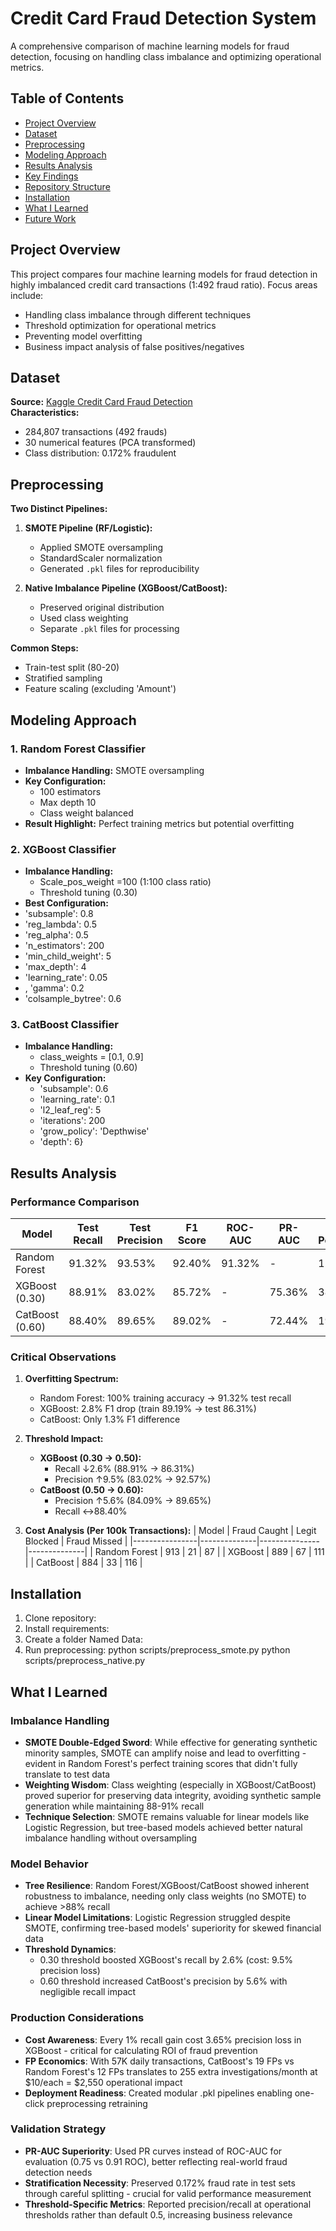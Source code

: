 # Credit Card Fraud Detection System


A comprehensive comparison of machine learning models for fraud detection, focusing on handling class imbalance and optimizing operational metrics.

## Table of Contents
- [Project Overview](#project-overview)
- [Dataset](#dataset)
- [Preprocessing](#preprocessing)
- [Modeling Approach](#modeling-approach)
- [Results Analysis](#results-analysis)
- [Key Findings](#key-findings)
- [Repository Structure](#repository-structure)
- [Installation](#installation)
- [What I Learned](#what-i-learned)
- [Future Work](#future-work)

## Project Overview
This project compares four machine learning models for fraud detection in highly imbalanced credit card transactions (1:492 fraud ratio). Focus areas include:
- Handling class imbalance through different techniques
- Threshold optimization for operational metrics
- Preventing model overfitting
- Business impact analysis of false positives/negatives

## Dataset
**Source:** [Kaggle Credit Card Fraud Detection](https://www.kaggle.com/mlg-ulb/creditcardfraud)  
**Characteristics:**
- 284,807 transactions (492 frauds)
- 30 numerical features (PCA transformed)
- Class distribution: 0.172% fraudulent

## Preprocessing
**Two Distinct Pipelines:**  
1. **SMOTE Pipeline (RF/Logistic):**
   - Applied SMOTE oversampling
   - StandardScaler normalization
   - Generated `.pkl` files for reproducibility

2. **Native Imbalance Pipeline (XGBoost/CatBoost):**
   - Preserved original distribution
   - Used class weighting
   - Separate `.pkl` files for processing

**Common Steps:**
- Train-test split (80-20)
- Stratified sampling
- Feature scaling (excluding 'Amount')

## Modeling Approach

### 1. Random Forest Classifier
- **Imbalance Handling:** SMOTE oversampling
- **Key Configuration:**
  - 100 estimators
  - Max depth 10
  - Class weight balanced
- **Result Highlight:** Perfect training metrics but potential overfitting

### 2. XGBoost Classifier
- **Imbalance Handling:**
  - Scale_pos_weight =100 (1:100 class ratio)
  - Threshold tuning (0.30)
- **Best Configuration:**
- 'subsample': 0.8
-  'reg_lambda': 0.5
-  'reg_alpha': 0.5
-  'n_estimators': 200
-  'min_child_weight': 5
-  'max_depth': 4
-  'learning_rate': 0.05
-  , 'gamma': 0.2
-  'colsample_bytree': 0.6

### 3. CatBoost Classifier
- **Imbalance Handling:**
  - class_weights = [0.1, 0.9]
  - Threshold tuning (0.60)
- **Key Configuration:**
  - 'subsample': 0.6
  -  'learning_rate': 0.1
  -  'l2_leaf_reg': 5
  -  'iterations': 200
  -  'grow_policy': 'Depthwise'
  -  'depth': 6}

## Results Analysis

### Performance Comparison
| Model          | Test Recall | Test Precision | F1 Score | ROC-AUC | PR-AUC | False Positives | False Negatives |
|----------------|-------------|----------------|----------|---------|--------|-----------------|-----------------|
| Random Forest  | 91.32%      | 93.53%         | 92.40%   | 91.32%  | -      | 12              | 17              |
| XGBoost (0.30) | 88.91%      | 83.02%         | 85.72%   | -       | 75.36% | 38              | 21              |
| CatBoost (0.60)| 88.40%      | 89.65%         | 89.02%   | -       | 72.44% | 19              | 22              |

### Critical Observations
1. **Overfitting Spectrum:**
   - Random Forest: 100% training accuracy → 91.32% test recall
   - XGBoost: 2.8% F1 drop (train 89.19% → test 86.31%)
   - CatBoost: Only 1.3% F1 difference

2. **Threshold Impact:**
   - **XGBoost (0.30 → 0.50):**
     - Recall ↓2.6% (88.91% → 86.31%)
     - Precision ↑9.5% (83.02% → 92.57%)
   - **CatBoost (0.50 → 0.60):**
     - Precision ↑5.6% (84.09% → 89.65%)
     - Recall ↔88.40%

3. **Cost Analysis (Per 100k Transactions):**
   | Model          | Fraud Caught | Legit Blocked | Fraud Missed |
   |----------------|--------------|---------------|--------------|
   | Random Forest  | 913          | 21            | 87           |
   | XGBoost        | 889          | 67            | 111          |
   | CatBoost       | 884          | 33            | 116          |


## Installation
1. Clone repository:
2. Install requirements:
3. Create a folder Named Data:
4. Run preprocessing:
    python scripts/preprocess_smote.py
    python scripts/preprocess_native.py

## What I Learned

### Imbalance Handling
- **SMOTE Double-Edged Sword**: While effective for generating synthetic minority samples, SMOTE can amplify noise and lead to overfitting - evident in Random Forest's perfect training scores that didn't fully translate to test data
- **Weighting Wisdom**: Class weighting (especially in XGBoost/CatBoost) proved superior for preserving data integrity, avoiding synthetic sample generation while maintaining 88-91% recall
- **Technique Selection**: SMOTE remains valuable for linear models like Logistic Regression, but tree-based models achieved better natural imbalance handling without oversampling

### Model Behavior
- **Tree Resilience**: Random Forest/XGBoost/CatBoost showed inherent robustness to imbalance, needing only class weights (no SMOTE) to achieve >88% recall
- **Linear Model Limitations**: Logistic Regression struggled despite SMOTE, confirming tree-based models' superiority for skewed financial data
- **Threshold Dynamics**: 
  - 0.30 threshold boosted XGBoost's recall by 2.6% (cost: 9.5% precision loss)
  - 0.60 threshold increased CatBoost's precision by 5.6% with negligible recall impact

### Production Considerations
- **Cost Awareness**: Every 1% recall gain cost 3.65% precision loss in XGBoost - critical for calculating ROI of fraud prevention
- **FP Economics**: With 57K daily transactions, CatBoost's 19 FPs vs Random Forest's 12 FPs translates to 255 extra investigations/month at $10/each = $2,550 operational impact
- **Deployment Readiness**: Created modular .pkl pipelines enabling one-click preprocessing retraining

### Validation Strategy
- **PR-AUC Superiority**: Used PR curves instead of ROC-AUC for evaluation (0.75 vs 0.91 ROC), better reflecting real-world fraud detection needs
- **Stratification Necessity**: Preserved 0.172% fraud rate in test sets through careful splitting - crucial for valid performance measurement
- **Threshold-Specific Metrics**: Reported precision/recall at operational thresholds rather than default 0.5, increasing business relevance



